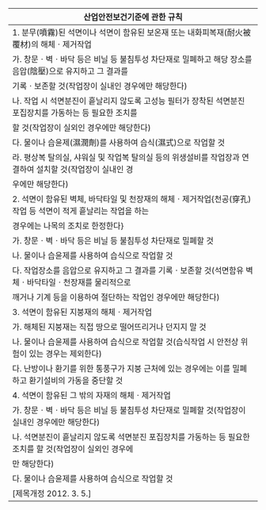 | 산업안전보건기준에 관한 규칙 |
| --- |
| 1. 분무(噴霧)된 석면이나 석면이 함유된 보온재 또는 내화피복재(耐火被覆材)의 해체ㆍ제거작업 |
| 가. 창문ㆍ벽ㆍ바닥 등은 비닐 등 불침투성 차단재로 밀폐하고 해당 장소를 음압(陰壓)으로 유지하고 그 결과를 |
| 기록ㆍ보존할 것(작업장이 실내인 경우에만 해당한다) |
| 나. 작업 시 석면분진이 흩날리지 않도록 고성능 필터가 장착된 석면분진 포집장치를 가동하는 등 필요한 조치를 |
| 할 것(작업장이 실외인 경우에만 해당한다) |
| 다. 물이나 습윤제(濕潤劑)를 사용하여 습식(濕式)으로 작업할 것 |
| 라. 평상복 탈의실, 샤워실 및 작업복 탈의실 등의 위생설비를 작업장과 연결하여 설치할 것(작업장이 실내인 경 |
| 우에만 해당한다) |
| 2. 석면이 함유된 벽체, 바닥타일 및 천장재의 해체ㆍ제거작업{천공(穿孔)작업 등 석면이 적게 흩날리는 작업을 하는 |
| 경우에는 나목의 조치로 한정한다} |
| 가. 창문ㆍ벽ㆍ바닥 등은 비닐 등 불침투성 차단재로 밀폐할 것 |
| 나. 물이나 습윤제를 사용하여 습식으로 작업할 것 |
| 다. 작업장소를 음압으로 유지하고 그 결과를 기록ㆍ보존할 것(석면함유 벽체ㆍ바닥타일ㆍ천장재를 물리적으로 |
| 깨거나 기계 등을 이용하여 절단하는 작업인 경우에만 해당한다) |
| 3. 석면이 함유된 지붕재의 해체ㆍ제거작업 |
| 가. 해체된 지붕재는 직접 땅으로 떨어뜨리거나 던지지 말 것 |
| 나. 물이나 습윤제를 사용하여 습식으로 작업할 것(습식작업 시 안전상 위험이 있는 경우는 제외한다) |
| 다. 난방이나 환기를 위한 통풍구가 지붕 근처에 있는 경우에는 이를 밀폐하고 환기설비의 가동을 중단할 것 |
| 4. 석면이 함유된 그 밖의 자재의 해체ㆍ제거작업 |
| 가. 창문ㆍ벽ㆍ바닥 등은 비닐 등 불침투성 차단재로 밀폐할 것(작업장이 실내인 경우에만 해당한다) |
| 나. 석면분진이 흩날리지 않도록 석면분진 포집장치를 가동하는 등 필요한 조치를 할 것(작업장이 실외인 경우에 |
| 만 해당한다) |
| 다. 물이나 습윤제를 사용하여 습식으로 작업할 것 |
| [제목개정 2012. 3. 5.] |
